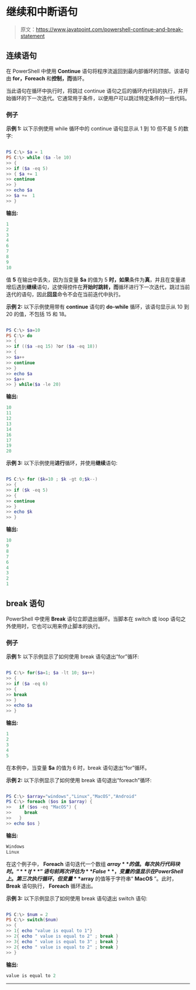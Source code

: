 # 继续和中断语句

> 原文：<https://www.javatpoint.com/powershell-continue-and-break-statement>

## 连续语句

在 PowerShell 中使用 **Continue** 语句将程序流返回到最内部循环的顶部。该语句由 **for，Foreach** 和**控制，而**循环。

当此语句在循环中执行时，将跳过 continue 语句之后的循环内代码的执行，并开始循环的下一次迭代。它通常用于条件，以便用户可以跳过特定条件的一些代码。

### 例子

**示例 1:** 以下示例使用 while 循环中的 continue 语句显示从 1 到 10 但不是 5 的数字:

```ps1

PS C:\> $a = 1
PS C:\> while ($a -le 10)
>> {
>> if ($a -eq 5)
>> { $a += 1
>> continue
>> }
>> echo $a
>> $a +=  1
>> }

```

**输出:**

```ps1
1
2
3
4
6
7
8
9
10

```

值 **5** 在输出中丢失，因为当变量 **$a** 的值为 5 **时，如果**条件为**真**，并且在变量递增后遇到**继续**语句，这使得控件在**开始时跳转，而**循环进行下一次迭代，跳过当前迭代的语句，因此**回显**命令不会在当前迭代中执行。

**示例 2:** 以下示例使用带有 **continue** 语句的 **do-while** 循环，该语句显示从 10 到 20 的值，不包括 15 和 18。

```ps1

PS C:\> $a=10
PS C:\> do
>> {
>> if (($a -eq 15) ?or ($a -eq 18))
>> {
>> $a++
>> continue
>> }
>> echo $a
>> $a++ 
>> } while($a -le 20)

```

**输出:**

```ps1
10
11
12
13
14
16
17
19
20

```

**示例 3:** 以下示例使用**进行**循环，并使用**继续**语句:

```ps1

PS C:\> for ($k=10 ; $k -gt 0;$k--)
>> {
>> if ($k -eq 5)
>> {
>> continue
>> }
>> echo $k
>> }

```

**输出:**

```ps1
10
9
8
7
6
4
3
2
1

```

## break 语句

PowerShell 中使用 **Break** 语句立即退出循环。当脚本在 switch 或 loop 语句之外使用时，它也可以用来停止脚本的执行。

### 例子

**示例 1:** 以下示例显示了如何使用 break 语句退出“for”循环:

```ps1

PS C:\> for($a=1; $a -lt 10; $a++)
>> {
>> if ($a -eq 6)
>> {
>> break
>> }
>> echo $a
>> }

```

**输出:**

```ps1
1
2
3
4
5

```

在本例中，当变量 **$a** 的值为 6 时，break 语句退出“for”循环。

**示例 2:** 以下示例显示了如何使用 break 语句退出“foreach”循环:

```ps1

PS C:\> $array="windows","Linux","MacOS","Android"
PS C:\> foreach ($os in $array) {
>>   if ($os -eq "MacOS") {
>>     break
>>   }
>> echo $os }

```

**输出:**

```ps1
Windows
Linux

```

在这个例子中， **Foreach** 语句迭代一个数组 **$array** 的值。每次执行代码块时。“ **If** ”语句前两次评估为 **False** ，变量的值显示在 PowerShell 上。第三次执行循环，但变量 **$array** 的值等于字符串“ **MacOS** ”。此时， **Break** 语句执行， **Foreach** 循环退出。

**示例 3:** 以下示例显示了如何使用 break 语句退出 switch 语句:

```ps1

PS C:\> $num = 2
PS C:\> switch($num)
>> {
>> 1{ echo "value is equal to 1"}
>> 2{ echo " value is equal to 2" ; break }
>> 3{ echo " value is equal to 3" ; break }
>> 2{ echo " value is equal to 2" ; break }
>> }

```

**输出:**

```ps1
value is equal to 2

```

* * *
